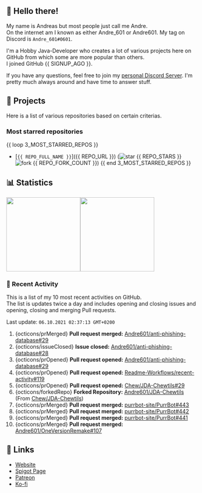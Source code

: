 <!-- Links -->
[purr]: https://purrbot.site
[discord]: https://discord.gg/6dazXp6
[website]: https://andre601.ch
[spigot]: https://www.spigotmc.org/resources/authors/56829/
[patreon]: https://patreon.com/andre_601
[ko-fi]: https://ko-fi.com/andre_601

<!-- SVGs -->
[star]: https://cdn.jsdelivr.net/gh/Readme-Workflows/Readme-Icons@main/icons/octicons/StarredRepository.svg
[fork]: https://cdn.jsdelivr.net/gh/Readme-Workflows/Readme-Icons@main/icons/octicons/ForkedRepository.svg

## 👋 Hello there!
My name is Andreas but most people just call me Andre.  
On the internet am I known as either Andre_601 or Andre601. My tag on Discord is `Andre_601#0601`.

I'm a Hobby Java-Developer who creates a lot of various projects here on GitHub from which some are more popular than others.  
I joined GitHub {{ SIGNUP_AGO }}.

If you have any questions, feel free to join my [personal Discord Server][discord]. I'm pretty much always around and have time to answer stuff.

## 📁 Projects
Here is a list of various repositories based on certain criterias.

### Most starred repositories

{{ loop 3_MOST_STARRED_REPOS }}
- [`{{ REPO_FULL_NAME }}`]({{ REPO_URL }}) (![star] {{ REPO_STARS }} ![fork] {{ REPO_FORK_COUNT }})
{{ end 3_MOST_STARRED_REPOS }}

## 📊 Statistics
<img height="195px" src="https://github-readme-stats.vercel.app/api?username=Andre601&show_icons=true&hide_rank=true&title_color=3498db&bg_color=ffffff00&text_color=718096&disable_animations=true"><img height="195px" src="https://github-readme-stats.vercel.app/api/top-langs?username=Andre601&layout=compact&title_color=3498db&bg_color=ffffff00&text_color=718096">

### 📜 Recent Activity
This is a list of my 10 most recent activities on GitHub.  
The list is updates twice a day and includes opening and closing issues and opening, closing and merging Pull requests.

<!--RECENT_ACTIVITY:last_update-->
Last update: `06.10.2021 02:37:13 GMT+0200`
<!--RECENT_ACTIVITY:last_update_end-->
<!--RECENT_ACTIVITY:start-->
1. {octicons/prMerged} **Pull request merged:** [Andre601/anti-phishing-database#29](https://github.com/Andre601/anti-phishing-database/pull/29)
2. {octicons/issueClosed} **Issue closed:** [Andre601/anti-phishing-database#28](https://github.com/Andre601/anti-phishing-database/issues/28)
3. {octicons/prOpened} **Pull request opened:** [Andre601/anti-phishing-database#29](https://github.com/Andre601/anti-phishing-database/pull/29)
4. {octicons/prOpened} **Pull request opened:** [Readme-Workflows/recent-activity#119](https://github.com/Readme-Workflows/recent-activity/pull/119)
5. {octicons/prOpened} **Pull request opened:** [Chew/JDA-Chewtils#29](https://github.com/Chew/JDA-Chewtils/pull/29)
6. {octicons/forkedRepo} **Forked Repository:** [Andre601/JDA-Chewtils](https://github.com/Andre601/JDA-Chewtils) (From [Chew/JDA-Chewtils](https://github.com/Chew/JDA-Chewtils))
7. {octicons/prMerged} **Pull request merged:** [purrbot-site/PurrBot#443](https://github.com/purrbot-site/PurrBot/pull/443)
8. {octicons/prMerged} **Pull request merged:** [purrbot-site/PurrBot#442](https://github.com/purrbot-site/PurrBot/pull/442)
9. {octicons/prMerged} **Pull request merged:** [purrbot-site/PurrBot#441](https://github.com/purrbot-site/PurrBot/pull/441)
10. {octicons/prMerged} **Pull request merged:** [Andre601/OneVersionRemake#107](https://github.com/Andre601/OneVersionRemake/pull/107)
<!--RECENT_ACTIVITY:end-->

## 🔗 Links
- [Website]
- [Spigot Page][spigot]
- [Patreon]
- [Ko-fi]
